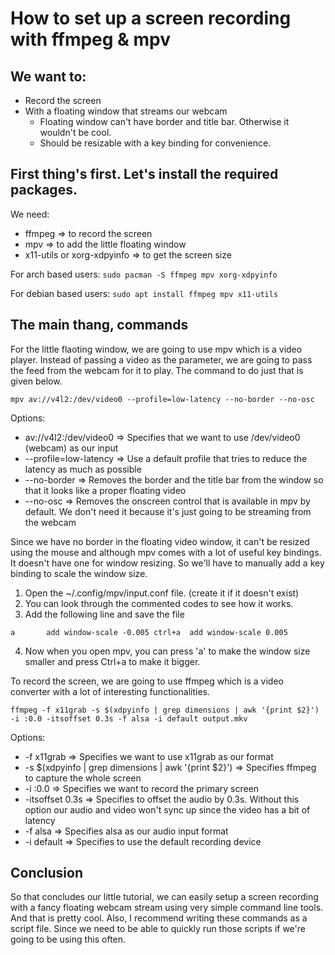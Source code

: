 # How to set up a screen recording with ffmpeg & mpv

## We want to:
* Record the screen
* With a floating window that streams our webcam
    * Floating window can't have border and title bar. Otherwise it wouldn't be cool.
    * Should be resizable with a key binding for convenience.


## First thing's first. Let's install the required packages.

We need:
* ffmpeg => to record the screen
* mpv => to add the little floating window
* x11-utils or xorg-xdpyinfo => to get the screen size

For arch based users:
`sudo pacman -S ffmpeg mpv xorg-xdpyinfo`

For debian based users:
`sudo apt install ffmpeg mpv x11-utils`


## The main thang, commands
For the little flaoting window, we are going to use mpv which is a video
player. Instead of passing a video as the parameter, we are going to pass the
feed from the webcam for it to play. The command to do just that is given
below.

`mpv av://v4l2:/dev/video0 --profile=low-latency --no-border --no-osc`

Options:
+ av://v4l2:/dev/video0 => Specifies that we want to use /dev/video0 (webcam) as our input
+ --profile=low-latency => Use a default profile that tries to reduce the latency as much as possible
+ --no-border           => Removes the border and the title bar from the window so that it looks like a proper floating video
+ --no-osc              => Removes the onscreen control that is available in mpv by default. We don't need it because it's just going to be streaming from the webcam

Since we have no border in the floating video window, it can't be resized using
the mouse and although mpv comes with a lot of useful key bindings. It doesn't
have one for window resizing. So we'll have to manually add a key binding to
scale the window size.
1. Open the ~/.config/mpv/input.conf file. (create it if it doesn't exist)
2. You can look through the commented codes to see how it works.
3. Add the following line and save the file

`
a       add window-scale -0.005
ctrl+a  add window-scale 0.005
`

4. Now when you open mpv, you can press 'a' to make the window size smaller and
   press Ctrl+a to make it bigger.

To record the screen, we are going to use ffmpeg which is a video converter
with a lot of interesting functionalities.

`ffmpeg -f x11grab -s $(xdpyinfo | grep dimensions | awk '{print $2}') -i :0.0
-itsoffset 0.3s -f alsa -i default output.mkv`

Options:
+ -f x11grab        => Specifies we want to use x11grab as our format
+ -s $(xdpyinfo | grep dimensions | awk '{print $2}') => Specifies ffmpeg to capture the whole screen
+ -i :0.0           => Specifies we want to record the primary screen
+ -itsoffset 0.3s   => Specifies to offset the audio by 0.3s. Without this option our audio and video won't sync up since the video has a bit of latency
+ -f alsa           => Specifies alsa as our audio input format
+ -i default        => Specifies to use the default recording device

## Conclusion
So that concludes our little tutorial, we can easily setup a screen recording
with a fancy floating webcam stream using very simple command line tools. And
that is pretty cool. Also, I recommend writing these commands as a script file.
Since we need to be able to quickly run those scripts if we're going to be
using this often.

